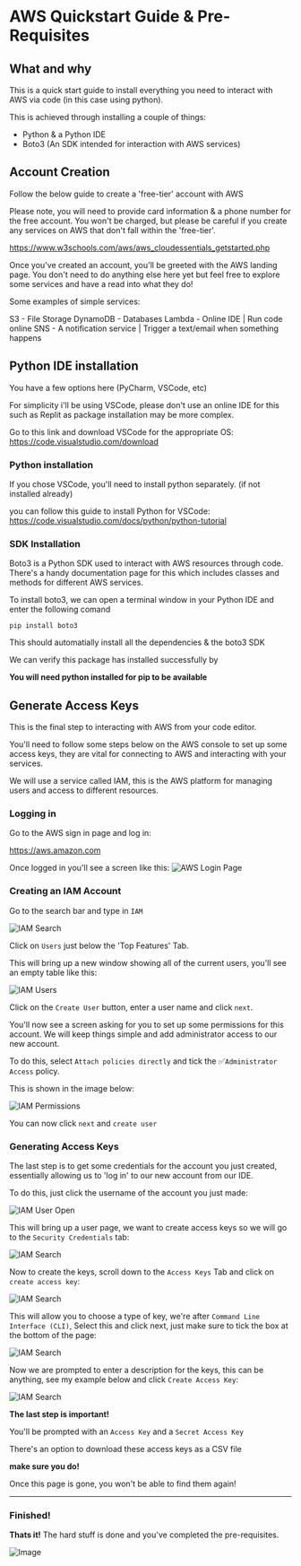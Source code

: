 # AWS Quickstart Guide & Pre-Requisites

## What and why

This is a quick start guide to install everything you need to interact with AWS via code (in this case using python).

This is achieved through installing a couple of things:
- Python & a Python IDE
- Boto3 (An SDK intended for interaction with AWS services)

## Account Creation

Follow the below guide to create a 'free-tier' account with AWS

Please note, you will need to provide card information & a phone number for the free account. You won't be charged, but please be careful if you create any services on AWS that don't fall within the 'free-tier'.

https://www.w3schools.com/aws/aws_cloudessentials_getstarted.php


Once you've created an account, you'll be greeted with the AWS landing page. You don't need to do anything else here yet but feel free to explore some services and have a read into what they do!

Some examples of simple services:

S3 - File Storage
DynamoDB - Databases
Lambda - Online IDE | Run code online
SNS - A notification service | Trigger a text/email when something happens


## Python IDE installation

You have a few options here (PyCharm, VSCode, etc)

For simplicity i'll be using VSCode, please don't use an online IDE for this such as Replit as package installation may be more complex.

Go to this link and download VSCode for the appropriate OS:
https://code.visualstudio.com/download


### Python installation

If you chose VSCode, you'll need to install python separately. (if not installed already)

you can follow this guide to install Python for VSCode:
https://code.visualstudio.com/docs/python/python-tutorial


### SDK Installation

Boto3 is a Python SDK used to interact with AWS resources through code. There's a handy documentation page for this which includes classes and methods for different AWS services.

To install boto3, we can open a terminal window in your Python IDE and enter the following comand

```pip install boto3```

This should automatially install all the dependencies & the boto3 SDK

We can verify this package has installed successfully by 

__You will need python installed for pip to be available__


## Generate Access Keys

This is the final step to interacting with AWS from your code editor. 

You'll need to follow some steps below on the AWS console to set up some access keys, they are vital for connecting to AWS and interacting with your services.

We will use a service called IAM, this is the AWS platform for managing users and access to different resources.

### Logging in

Go to the AWS sign in page and log in:

https://aws.amazon.com

Once logged in you'll see a screen like this:
![AWS Login Page](/Resources/awshome.png)

### Creating an IAM Account

Go to the search bar and type in ```IAM```

![IAM Search](/Resources/IAMSearch.png)

Click on ```Users``` just below the 'Top Features' Tab.

This will bring up a new window showing all of the current users, you'll see an empty table like this:

![IAM Users](/Resources/IAMUsers.png)

Click on the ```Create User``` button, enter a user name and click ```next```.

You'll now see a screen asking for you to set up some permissions for this account. We will keep things simple and add administrator access to our new account. 

To do this, select ```Attach policies directly``` and tick the ✅```Administrator Access``` policy.

This is shown in the image below:

![IAM Permissions](/Resources/IAMPermissions.png)

You can now click ```next``` and ```create user```

### Generating Access Keys

The last step is to get some credentials for the account you just created, essentially allowing us to 'log in' to our new account from our IDE.

To do this, just click the username of the account you just made:

![IAM User Open](/Resources/IAMOpenUser.png)

This will bring up a user page, we want to create access keys so we will go to the ```Security Credentials``` tab:

![IAM Search](/Resources/IAMSecurityCredentials.png)

Now to create the keys, scroll down to the ```Access Keys``` Tab and click on ```create access key```:

![IAM Search](/Resources/IAMAccessKeysCreate.png)

This will allow you to choose a type of key, we're after ```Command Line Interface (CLI)```, Select this and click next, just make sure to tick the box at the bottom of the page:

![IAM Search](/Resources/IAMTypeOfKey.png)

Now we are prompted to enter a description for the keys, this can be anything, see my example below and click ```Create Access Key```:

![IAM Search](/Resources/IAMNameYourKeys.png)

__The last step is important!__

You'll be prompted with an ```Access Key``` and a ```Secret Access Key``` 

There's an option to download these access keys as a CSV file

 __make sure you do!__ 
 
 Once this page is gone, you won't be able to find them again!


___

### Finished!

__Thats it!__ The hard stuff is done and you've completed the pre-requisites.

![Image](https://c.files.bbci.co.uk/157B5/production/_111398978_gettyimages-683632662.jpg)

